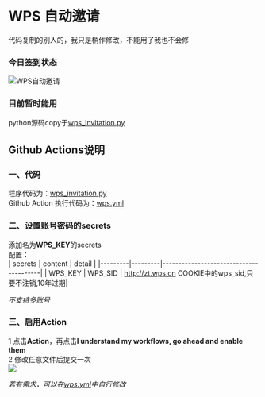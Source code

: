 # WPS 自动邀请
代码复制的别人的，我只是稍作修改，不能用了我也不会修

### 今日签到状态

![WPS自动邀请](https://github.com/HiJohnDoe/my_checkin_actions/workflows/WPS%E8%87%AA%E5%8A%A8%E9%82%80%E8%AF%B7/badge.svg)

### 目前暂时能用
python源码copy于[wps_invitation.py](https://github.com/BlueskyClouds/My-Actions/blob/master/function/wps_invitation.py)  
  
  
## Github Actions说明  
### 一、代码  
程序代码为：[wps_invitation.py](./wps_invitation.py)  
Github Action 执行代码为：[wps.yml](../.github/workflows/wps.yml)  

### 二、设置账号密码的secrets  
添加名为**WPS_KEY**的secrets  
配置：  
| secrets | content |              detail                    |
|---------|---------|----------------------------------------|
| WPS_KEY	| WPS_SID	| http://zt.wps.cn COOKIE中的wps_sid,只要不注销,10年过期|  
 
*不支持多账号*  

### 三、启用Action  
1 点击**Action**，再点击**I understand my workflows, go ahead and enable them**  
2 修改任意文件后提交一次  
![](http://tu.yaohuo.me/imgs/2020/06/34ca160c972b9927.png)

*若有需求，可以在[wps.yml](../.github/workflows/wps.yml)中自行修改*

